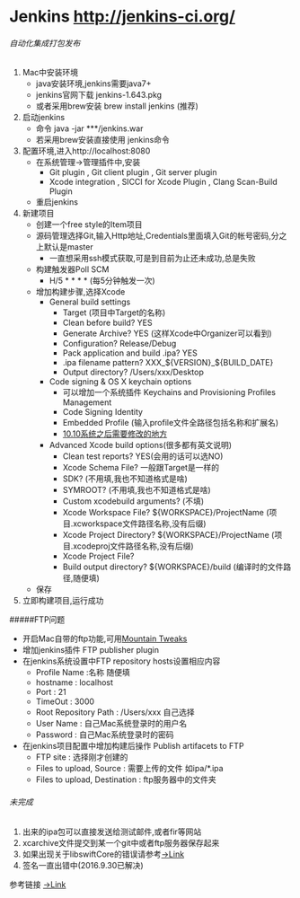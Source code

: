 # Jenkins <http://jenkins-ci.org/>
###### 自动化集成打包发布

1. Mac中安装环境
    * java安装环境,jenkins需要java7+
    * jenkins官网下载 jenkins-1.643.pkg
    * 或者采用brew安装 brew install jenkins (推荐)
2. 启动jenkins
    * 命令 java -jar ***/jenkins.war
    * 若采用brew安装直接使用 jenkins命令
3. 配置环境,进入http://localhost:8080
	* 在系统管理->管理插件中,安装
        - Git plugin , Git client plugin , Git server plugin
        - Xcode integration , SICCI for Xcode Plugin , Clang Scan-Build Plugin
    * 重启jenkins
4. 新建项目
    * 创建一个free style的Item项目
    * 源码管理选择Git,输入Http地址,Credentials里面填入Git的帐号密码,分之上默认是master
        - 一直想采用ssh模式获取,可是到目前为止还未成功,总是失败
    * 构建触发器Poll SCM
        - H/5 \* * * * (每5分钟触发一次)
    * 增加构建步骤,选择Xcode
        - General build settings
            + Target (项目中Target的名称)
            + Clean before build?  YES 
            + Generate Archive?    YES (这样Xcode中Organizer可以看到)
            + Configuration?       Release/Debug
            + Pack application and build .ipa?   YES
            + .ipa filename pattern?    XXX_${VERSION}_${BUILD_DATE}
            + Output directory? /Users/xxx/Desktop
        - Code signing & OS X keychain options
            + 可以增加一个系统插件 Keychains and Provisioning Profiles Management
            + Code Signing Identity
            + Embedded Profile (输入profile文件全路径包括名称和扩展名)
            + [10.10系统之后需要修改的地方](http://stackoverflow.com/questions/32504355/error-itms-90339-this-bundle-is-invalid-the-info-plist-contains-an-invalid-ke/32762413#32762413)
        - Advanced Xcode build options(很多都有英文说明)
            + Clean test reports? YES(会用的话可以选NO)
            + Xcode Schema File?  一般跟Target是一样的
            + SDK? (不用填,我也不知道格式是啥)
            + SYMROOT? (不用填,我也不知道格式是啥)
            + Custom xcodebuild arguments? (不填)
            + Xcode Workspace File? ${WORKSPACE}/ProjectName (项目.xcworkspace文件路径名称,没有后缀)
            + Xcode Project Directory? ${WORKSPACE}/ProjectName (项目.xcodeproj文件路径名称,没有后缀)
            + Xcode Project File?
            + Build output directory? ${WORKSPACE}/build (编译时的文件路径,随便填)
   	* 保存
5. 立即构建项目,运行成功


#####FTP问题
* 开启Mac自带的ftp功能,可用[Mountain Tweaks](http://tweaksapp.com/download_mountain.html)
* 增加jenkins插件 FTP publisher plugin
* 在jenkins系统设置中FTP repository hosts设置相应内容
    - Profile Name :名称 随便填
    - hostname : localhost
    - Port : 21
    - TimeOut : 3000
    - Root Repository Path : /Users/xxx 自己选择
    - User Name : 自己Mac系统登录时的用户名
    - Password : 自己Mac系统登录时的密码
* 在jenkins项目配置中增加构建后操作 Publish artifacets to FTP
    - FTP site : 选择刚才创建的
    - Files to upload, Source : 需要上传的文件 如ipa/*.ipa
    - Files to upload, Destination : ftp服务器中的文件夹


###### 未完成

1. 出来的ipa包可以直接发送给测试邮件,或者fir等网站
2. xcarchive文件提交到某一个git中或者ftp服务器保存起来
3. 如果出现关于libswiftCore的错误请参考[->Link](http://stackoverflow.com/questions/25297638/how-do-i-codesign-a-swift-app-via-the-commandline)
4. 签名一直出错中(2016.9.30已解决)


参考链接 [->Link](http://www.cocoachina.com/ios/20160804/17281.html)

 